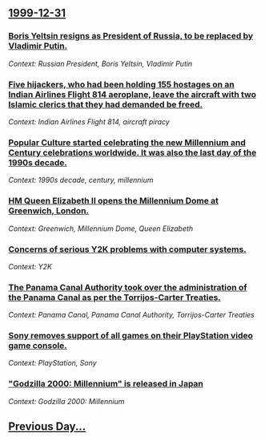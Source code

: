 ## [1999-12-31](/news/1999/12/31/index.md)

### [ Boris Yeltsin resigns as President of Russia, to be replaced by Vladimir Putin.](/news/1999/12/31/boris-yeltsin-resigns-as-president-of-russia-to-be-replaced-by-vladimir-putin.md)
_Context:  Russian President, Boris Yeltsin, Vladimir Putin_

### [ Five hijackers, who had been holding 155 hostages on an Indian Airlines Flight 814 aeroplane, leave the aircraft with two Islamic clerics that they had demanded be freed.](/news/1999/12/31/five-hijackers-who-had-been-holding-155-hostages-on-an-indian-airlines-flight-814-aeroplane-leave-the-aircraft-with-two-islamic-clerics-t.md)
_Context: Indian Airlines Flight 814, aircraft piracy_

### [ Popular Culture started celebrating the new Millennium and Century celebrations worldwide. It was also the last day of the 1990s decade.](/news/1999/12/31/popular-culture-started-celebrating-the-new-millennium-and-century-celebrations-worldwide-it-was-also-the-last-day-of-the-1990s-decade.md)
_Context: 1990s decade, century, millennium_

### [ HM Queen Elizabeth II opens the Millennium Dome at Greenwich, London.](/news/1999/12/31/hm-queen-elizabeth-ii-opens-the-millennium-dome-at-greenwich-london.md)
_Context: Greenwich, Millennium Dome, Queen Elizabeth_

### [ Concerns of serious Y2K problems with computer systems.](/news/1999/12/31/concerns-of-serious-y2k-problems-with-computer-systems.md)
_Context: Y2K_

### [ The Panama Canal Authority took over the administration of the Panama Canal as per the Torrijos-Carter Treaties.](/news/1999/12/31/the-panama-canal-authority-took-over-the-administration-of-the-panama-canal-as-per-the-torrijosacarter-treaties.md)
_Context: Panama Canal, Panama Canal Authority, Torrijos-Carter Treaties_

### [ Sony removes support of all games on their PlayStation video game console.](/news/1999/12/31/sony-removes-support-of-all-games-on-their-playstation-video-game-console.md)
_Context: PlayStation, Sony_

### [ "Godzilla 2000: Millennium" is released in Japan](/news/1999/12/31/godzilla-2000-millennium-is-released-in-japan.md)
_Context: Godzilla 2000: Millennium_

## [Previous Day...](/news/1999/12/30/index.md)

